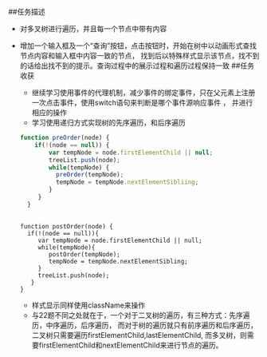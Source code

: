##任务描述
  - 对多叉树进行遍历，并且每一个节点中带有内容
  - 增加一个输入框及一个“查询”按钮，点击按钮时，开始在树中以动画形式查找节点内容和输入框中内容一致的节点，
  找到后以特殊样式显示该节点，找不到的话给出找不到的提示。查询过程中的展示过程和遍历过程保持一致
##任务收获
    -  继续学习使用事件的代理机制，减少事件的绑定事件，只在父元素上注册一次点击事件，使用switch语句来判断是哪个事件源响应事件
    ， 并进行相应的操作
    - 学习使用递归方式实现树的先序遍历，和后序遍历
    
    ```javascript
    function preOrder(node) {
        if(!(node == null)) {
            var tempNode = node.firstElementChild || null;
            treeList.push(node);
            while(tempNode) {
              preOrder(tempNode);
              tempNode = tempNode.nextElementSibliing;
            }
         }
      }
      
      ```
      
      ```
      function postOrder(node) {
        if(!(node == null)){
           var tempNode = node.firstElementChild || null;
           while(tempNode){
              postOrder(tempNode);
              tempNode = tempNode.nextElementSibling;
           }
           treeList.push(node);
         }
      }
      ```
      
      - 样式显示同样使用className来操作
      - 与22题不同之处就在于，一个对于二叉树的遍历，有三种方式：先序遍历，中序遍历，后序遍历，
      而对于树的遍历就只有前序遍历和后序遍历，二叉树只需要遍历firstElementChild,lastElementChild,
      而多叉树，则需要firstElementChild和nextElementChild来进行节点的遍历。
